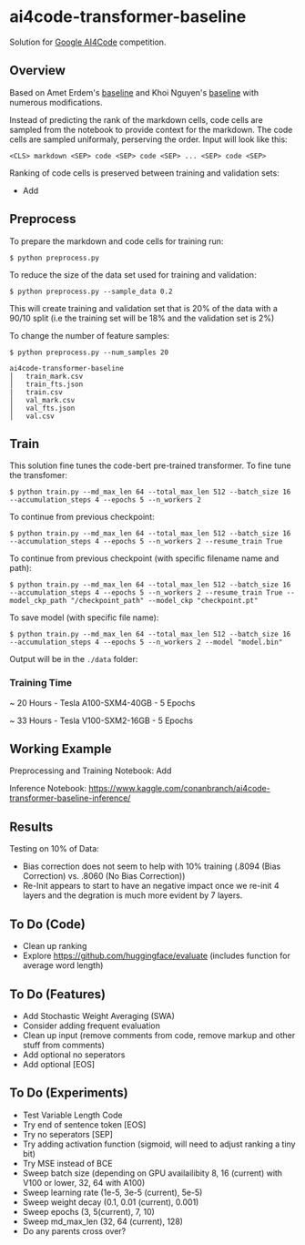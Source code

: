 # ai4code-transformer-baseline

Solution for [Google AI4Code](https://www.kaggle.com/competitions/AI4Code) competition.

## Overview
Based on Amet Erdem's [baseline](https://www.kaggle.com/code/aerdem4/ai4code-pytorch-distilbert-baseline) and Khoi Nguyen's [baseline](https://www.kaggle.com/code/suicaokhoailang/stronger-baseline-with-code-cells) with numerous modifications. 

Instead of predicting the rank of the markdown cells, code cells are sampled from the notebook to provide context for the markdown. The code cells are sampled uniformaly, perserving the order. Input will look like this: 

```<CLS> markdown <SEP> code <SEP> code <SEP> ... <SEP> code <SEP>```

Ranking of code cells is preserved between training and validation sets:

- Add

## Preprocess
To prepare the markdown and code cells for training run:

```$ python preprocess.py```

To reduce the size of the data set used for training and validation:

```$ python preprocess.py --sample_data 0.2```

This will create training and validation set that is 20% of the data with a 90/10 split (i.e the training set will be 18% and the validation set is 2%)

To change the number of feature samples:

```$ python preprocess.py --num_samples 20```

```
ai4code-transformer-baseline
│   train_mark.csv
│   train_fts.json   
|   train.csv
│   val_mark.csv
│   val_fts.json
│   val.csv
```

## Train

This solution fine tunes the code-bert pre-trained transformer. To fine tune the transfomer: 

```$ python train.py --md_max_len 64 --total_max_len 512 --batch_size 16 --accumulation_steps 4 --epochs 5 --n_workers 2```

To continue from previous checkpoint:

```$ python train.py --md_max_len 64 --total_max_len 512 --batch_size 16 --accumulation_steps 4 --epochs 5 --n_workers 2 --resume_train True```

To continue from previous checkpoint (with specific filename name and path):

```$ python train.py --md_max_len 64 --total_max_len 512 --batch_size 16 --accumulation_steps 4 --epochs 5 --n_workers 2 --resume_train True --model_ckp_path "/checkpoint_path" --model_ckp "checkpoint.pt"```

To save model (with specific file name):

```$ python train.py --md_max_len 64 --total_max_len 512 --batch_size 16 --accumulation_steps 4 --epochs 5 --n_workers 2 --model "model.bin"```

Output will be in the ```./data``` folder:

### Training Time

~ 20 Hours - Tesla A100-SXM4-40GB - 5 Epochs

~ 33 Hours - Tesla V100-SXM2-16GB - 5 Epochs

## Working Example

Preprocessing and Training Notebook: Add

Inference Notebook: https://www.kaggle.com/conanbranch/ai4code-transformer-baseline-inference/

## Results

Testing on 10% of Data:
- Bias correction does not seem to help with 10% training (.8094 (Bias Correction) vs. .8060 (No Bias Correction))
- Re-Init appears to start to have an negative impact once we re-init 4 layers and the degration is much more evident by 7 layers.

## To Do (Code)

- Clean up ranking
- Explore https://github.com/huggingface/evaluate (includes function for average word length)

## To Do (Features)
- Add Stochastic Weight Averaging (SWA)
- Consider adding frequent evaluation
- Clean up input (remove comments from code, remove markup and other stuff from comments)
- Add optional no seperators
- Add optional [EOS]

## To Do (Experiments)
- Test Variable Length Code
- Try end of sentence token [EOS]
- Try no seperators [SEP]
- Try adding activation function (sigmoid, will need to adjust ranking a tiny bit)
- Try MSE instead of BCE
- Sweep batch size (depending on GPU availailibity 8, 16 (current) with V100 or lower, 32, 64 with A100)
- Sweep learning rate (1e-5, 3e-5 (current), 5e-5) 
- Sweep weight decay (0.1, 0.01 (current), 0.001)
- Sweep epochs (3, 5(current), 7, 10)
- Sweep md_max_len (32, 64 (current), 128)
- Do any parents cross over?
